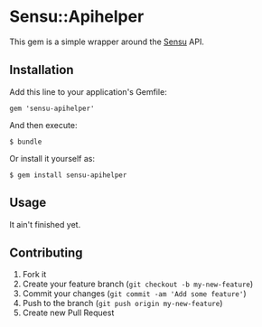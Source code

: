 # Sensu::Apihelper

This gem is a simple wrapper around the [Sensu](https://github.com/sensu/sensu) API.

## Installation

Add this line to your application's Gemfile:

    gem 'sensu-apihelper'

And then execute:

    $ bundle

Or install it yourself as:

    $ gem install sensu-apihelper

## Usage

It ain't finished yet.

## Contributing

1. Fork it
2. Create your feature branch (`git checkout -b my-new-feature`)
3. Commit your changes (`git commit -am 'Add some feature'`)
4. Push to the branch (`git push origin my-new-feature`)
5. Create new Pull Request
